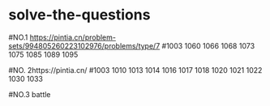 # solve-the-questions

#NO.1 https://pintia.cn/problem-sets/994805260223102976/problems/type/7
#1003 1060 1066 1068 1073 1075 1085 1089 1095

#NO. 2https://pintia.cn/
#1003 1010 1013 1014 1016 1017 1018 1020 1021 1022 1030 1033

#NO.3 battle
